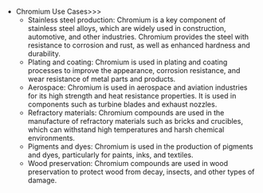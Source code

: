- Chromium Use Cases>>>
    - Stainless steel production: Chromium is a key component of stainless steel alloys, which are widely used in construction, automotive, and other industries. Chromium provides the steel with resistance to corrosion and rust, as well as enhanced hardness and durability.
    - Plating and coating: Chromium is used in plating and coating processes to improve the appearance, corrosion resistance, and wear resistance of metal parts and products.
    - Aerospace: Chromium is used in aerospace and aviation industries for its high strength and heat resistance properties. It is used in components such as turbine blades and exhaust nozzles.
    - Refractory materials: Chromium compounds are used in the manufacture of refractory materials such as bricks and crucibles, which can withstand high temperatures and harsh chemical environments.
    - Pigments and dyes: Chromium is used in the production of pigments and dyes, particularly for paints, inks, and textiles.
    - Wood preservation: Chromium compounds are used in wood preservation to protect wood from decay, insects, and other types of damage.
